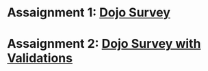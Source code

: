 # Assaignment 1: <a href="https://login.codingdojo.africa/m/613/14005/104464">Dojo Survey</a>
# Assaignment 2: <a href="https://login.codingdojo.africa/m/613/14006/104553">Dojo Survey with Validations</a>